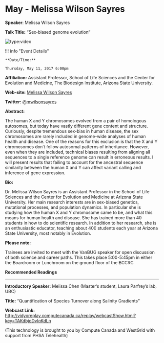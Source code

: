 # May - Melissa Wilson Sayres

**Speaker**: Melissa Wilson Sayres

**Talk Title:** “Sex-biased genome evolution”

![type:video](https://www.youtube.com/embed/OUu7CDBw710)

!!! info "Event Details"
    
    
    **Date/Time:**
    
    Thursday, May 11, 2017 6:00pm

**Affiliation:** Assistant Professor, School of Life Sciences and the Center for Evolution and Medicine, The Biodesign Institute, Arizona State University.

**Web-site:** [Melissa Wilson Sayres](http://www.wilsonsayreslab.org/)

**Twitter:** [@mwilsonsayres](https://twitter.com/mwilsonsayres)

**Abstract:**

The human X and Y chromosomes evolved from a pair of homologous autosomes, but today have vastly different gene content and structure. Curiously, despite tremendous sex-bias in human disease, the sex chromosomes are rarely included in genome-wide analyses of human health and disease. One of the reasons for this exclusion is that the X and Y chromosomes don’t follow autosomal patterns of inheritance. However, even when they are included, technical biases resulting from aligning all sequences to a single reference genome can result in erroneous results. I will present results that failing to account for the ancestral sequence similarity between the human X and Y can affect variant calling and inference of gene expression.

**Bio:**

Dr. Melissa Wilson Sayres is an Assistant Professor in the School of Life Sciences and the Center for Evolution and Medicine at Arizona State University. Her main research interests are in sex-biased genetics, mutational processes, and population dynamics. In particular she is studying how the human X and Y chromosome came to be, and what this means for human health and disease. She has trained more than 40 students in how to do scientific research. In addition to her research, she is an enthusiastic educator, teaching about 400 students each year at Arizona State University, most notably in Evolution.

**Please note:**

Trainees are invited to meet with the VanBUG speaker for open discussion of both science and career paths. This takes place 5:00-5:45pm in either the Boardroom or Lunchroom on the ground floor of the BCCRC

**Recommended Readings**

---

**Introductory Speaker:** Melissa Chen (Master’s student, Laura Parfrey’s lab, UBC)

**Title:** “Quantification of Species Turnover along Salinity Gradients”

**Webcast Link:** <http://vidyoreplay.computecanada.ca/replay/webcastShow.html?key=TAKdbjoDvIqKdLn>

(This technology is brought to you by Compute Canada and WestGrid with support from PHSA Telehealth)

